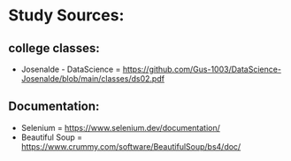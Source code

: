 
# Study Sources:

## college classes:
* Josenalde - DataScience = https://github.com/Gus-1003/DataScience-Josenalde/blob/main/classes/ds02.pdf

## Documentation:
* Selenium = https://www.selenium.dev/documentation/
* Beautiful Soup = https://www.crummy.com/software/BeautifulSoup/bs4/doc/
